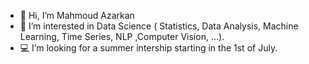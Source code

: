 - 👋 Hi, I’m Mahmoud Azarkan
- 🌱 I’m interested in Data Science ( Statistics, Data Analysis, Machine Learning, Time Series, NLP ,Computer Vision, ...).
- :computer: I’m looking for a summer intership starting in the 1st of July.

